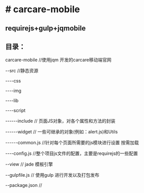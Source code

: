 <h1># carcare-mobile</h1>

<h2>requirejs+gulp+jqmobile</h2>

<h2>目录：</h2>

<p>carcare-mobile //使用jqm 开发的carcare移动端官网</P>
<p>--src   //静态资源</P>
<p>----css </P>
<p>----img</P>
<p>----lib</P>
<p>----script</P>
<p>------include  // 页面JS对象，对各个属性和方法的封装</P>
<p>------widget   // 一些可继承的对象(例如：alert.js)和Utils</P>
<p>------common.js  //针对每个页面所需要的js模块进行设置 按需加载</P>
<p>----config.js  //整个项目js文件的配置，主要是requirejs的一些配置</P>
<p>--view       // jade 模板引擎</P>
<p>--gulpfile.js  // 使用gulp 进行开发以及打包发布</P>
<p>--package.json  // </P>
